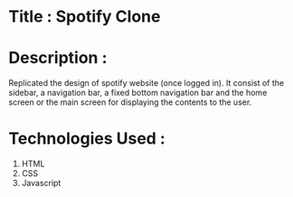 # Title : Spotify Clone

# Description :

Replicated the design of spotify website (once logged in). It consist of the sidebar, a navigation bar, a fixed bottom navigation bar and the home screen or the main screen for displaying the contents to the user.

# Technologies Used :

1. HTML
2. CSS
3. Javascript

